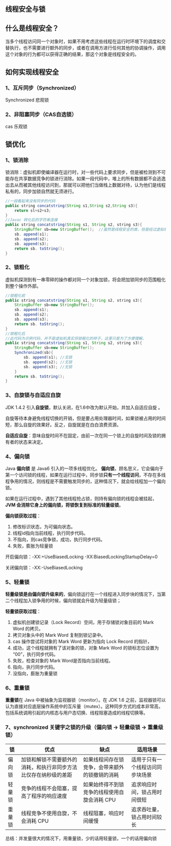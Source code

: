 ## 线程安全与锁

## 什么是线程安全？

当多个线程访问同一个对象时，如果不用考虑这些线程在运行时环境下的调度和交替执行，也不需要进行额外的同步，或者在调用方进行任何其他的协调操作，调用这个对象的行为都可以获得正确的结果，那这个对象是线程安全的。

## 如何实现线程安全

### 1、互斥同步（Synchronized）

Synchronized 悲观锁

### 2、非阻塞同步（CAS自选锁）

cas 乐观锁

## 锁优化

### 1、锁消除

锁消除：虚拟机即使编译器在运行时，对一些代码上要求同步，但是被检测到不可能存在共享数据竞争的锁进行消除。如果一段代码中，堆上的所有数据都不会逃逸出去从而被其他线程访问到，那就可以把他们当做栈上数据对待，认为他们是线程私有的，同步加锁自然就无须进行。

```java
//一段看起来没有同步的代码
public string concatstring(String s1,String s2,String s3){
	return sl+s2+s3;
}
//Javac 转化后的字符串连接
public string concatstring(String s1, String s2, string s3){
	StringBuffer sb=new StringBuffer();  //虽然是线程安全的类，但是经过虚拟机观察后发现它的动态作用域一直都在concatString方法内部，sb所有引用都不会逃逸到concatString之外，也就是说其他线程永远不会访问到它，因此，这里虽然有锁，但是可以安全的消除掉
    sb. append(s1); 
    sb. append(s2); 
    sb. append(s3); 
    return sb. toString();
}

```

### 2、锁粗化

虚拟机探测到有一串零碎的操作都对同一个对象加锁，将会把加锁同步的范围粗化到整个操作外部。

```java
//锁粗化前
public string concatstring(String s1, String s2, string s3){
	StringBuffer sb=new StringBuffer(); 
    sb. append(s1); 
    sb. append(s2); 
    sb. append(s3); 
    return sb. toString();
}
//锁粗化后
//此代码为示例代码，并不是虚拟机真实将锁粗化的样子，这里只是为了方便理解。
public string concatstring(String s1, String s2, string s3){
	StringBuffer sb=new StringBuffer(); 
    Synchronized(sb){
        sb. append(s1); //无锁
        sb. append(s2); //无锁
        sb. append(s3); //无锁
    }
    return sb. toString();
}
```

### 3、自旋锁与自适应自旋

JDK 1.4.2 引入**自旋锁**，默认关闭，在1.6中改为默认开始，并加入自适应自旋 。

自旋等待本身避免线程切换的开销，但是要占用处理器时间，如果锁被占用的时间短，那么自旋的效果好。反之，自旋就是在白白浪费资源。

**自适应自旋**：意味自旋时间不在固定，由前一次在同一个锁上的自旋时间及锁的拥有者的状态来决定。

### 4、偏向锁

Java **偏向锁** 是 Java6 引入的一项多线程优化。 
**偏向锁**，顾名思义，它会偏向于第一个访问锁的线程，如果在运行过程中，同步锁**只有一个线程访问**，不存在多线程争用的情况，则线程是不需要触发同步的，这种情况下，就会给线程加一个偏向锁。 

如果在运行过程中，遇到了其他线程抢占锁，则持有偏向锁的线程会被挂起，**JVM 会消除它身上的偏向锁，将锁恢复到标准的轻量级锁**。

**偏向锁获取过程**：

1. 修改标识状态，为可偏向状态。
2. 线程id指向当前线程，执行同步代码。
3. 不指向，则cas竞争锁，成功，执行同步代码。
4. 失败，膨胀为轻量锁

开启偏向锁：-XX:+UseBiasedLocking -XX:BiasedLockingStartupDelay=0

关闭偏向锁：-XX:-UseBiasedLocking

### 5、轻量锁

**轻量级锁是由偏向锁升级来的**，偏向锁运行在一个线程进入同步块的情况下，当第二个线程加入锁争用的时候，偏向锁就会升级为轻量级锁； 

**轻量锁获取过程**：

1. 虚拟机创建锁记录（Lock Record）空间，用于存储锁对象目前的 Mark Word 的拷贝。
2. 拷贝对象头中的 Mark Word 复制到锁记录中。
3. cas 操作尝试将对象的 Mark Word 更新为指向 Lock Record 的指针，
4. 成功，这个线程就拥有了该对象的锁，对象 Mark Word 的锁标志位设置为 “00”，执行同步代码。
5. 失败，检查对象的 Mark Word是否指向当前线程。
6. 指向，执行同步代码。
7. 没指向，膨胀为重量锁





### 6、重量锁

**重量锁**在 Java 中被抽象为监视器锁（monitor）。在 JDK 1.6 之前，监视器锁可以认为直接对应底层操作系统中的互斥量（mutex）。这种同步方式的成本非常高，包括系统调用引起的内核态与用户态切换、线程阻塞造成的线程切换等。



### 7、synchronized 关键字之锁的升级（偏向锁 -> 轻量级锁 -> 重量级锁）



| 锁     | 优点                                                         | 缺点                                           | 适用场景                         |
| ------ | ------------------------------------------------------------ | ---------------------------------------------- | -------------------------------- |
| 偏向锁 | 加锁和解锁不需要额外的消耗，和执行非同步方法比仅存在纳秒级的差距 | 如果线程间存在锁竞争，会带来额外的锁撤销的消耗 | 适用于只有一个线程访问同步块场景 |
| 轻量锁 | 竞争的线程不会阻塞，提高了程序的响应速度                     | 如果始终得不到锁竞争的线程使用自旋会消耗 CPU   | 追求响应时间，锁占用时间很短     |
| 重量锁 | 线程竞争不使用自旋，不会消耗 CPU                             | 线程阻塞，响应时间缓慢                         | 追求吞吐量，锁占用时间较长       |

总结：并发量很大的情况下，用重量锁，少的话用轻量锁，一个的话用偏向锁